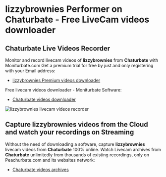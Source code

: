 # lizzybrownies Performer on Chaturbate - Free LiveCam videos downloader

## Chaturbate Live Videos Recorder

Monitor and record livecam videos of **lizzybrownies** from **Chaturbate** with Moniturbate.com
Get a premium trial for free by just and only registering with your Email address:
* [lizzybrownies Premium videos downloader](https://moniturbate.com/request-demo-licence-key.html)

Free livecam videos downloader - Moniturbate Software:
* [Chaturbate videos downloader](https://moniturbate.com/moniturbate-download-software.html)

![lizzybrownies livecam videos recorder](https://peachurnet.com/templates/moniturbate-software.png)


## Capture lizzybrownies videos from the Cloud and watch your recordings on Streaming

Without the need of downloading a software, capture **lizzybrownies** livecam videos from **Chaturbate** 100% online.
Watch Livecam archives from **Chaturbate** unlimitedly from thousands of existing recordings, only on Peachurbate.com and its websites network:
* [Chaturbate videos archives](https://peachurnet.com/)
